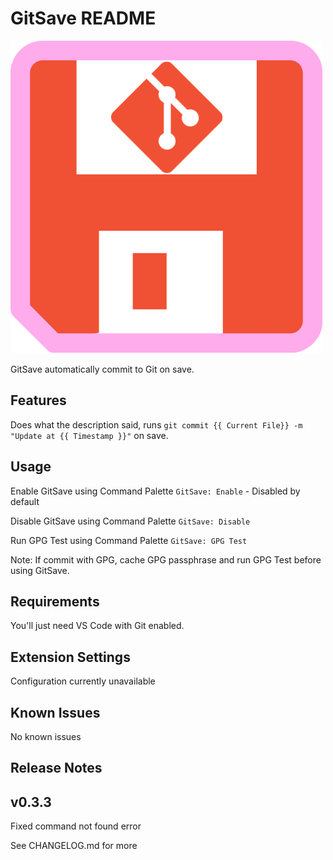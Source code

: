 # GitSave README

![GitSave Icon](./images/GitSave.png)

GitSave automatically commit to Git on save.

## Features

Does what the description said, runs `git commit {{ Current File}} -m "Update at {{ Timestamp }}"` on save.

## Usage

Enable GitSave using Command Palette `GitSave: Enable` - Disabled by default

Disable GitSave using Command Palette `GitSave: Disable`

Run GPG Test using Command Palette `GitSave: GPG Test`

Note: If commit with GPG, cache GPG passphrase and run GPG Test before using GitSave.

## Requirements

You'll just need VS Code with Git enabled.

## Extension Settings

Configuration currently unavailable

## Known Issues

No known issues

## Release Notes

## v0.3.3

Fixed command not found error

See CHANGELOG.md for more